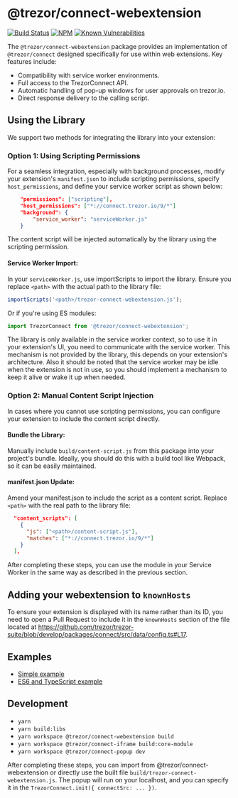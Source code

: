 # @trezor/connect-webextension

[![Build Status](https://github.com/trezor/trezor-suite/actions/workflows/test-connect.yml/badge.svg)](https://github.com/trezor/trezor-suite/actions/workflows/test-connect.yml)
[![NPM](https://img.shields.io/npm/v/@trezor/connect-webextension.svg)](https://www.npmjs.org/package/@trezor/connect-webextension)
[![Known Vulnerabilities](https://snyk.io/test/github/trezor/connect-webextension/badge.svg?targetFile=package.json)](https://snyk.io/test/github/trezor/trezor-suite?targetFile=packages/connect-webextension/package.json)

The `@trezor/connect-webextension` package provides an implementation of `@trezor/connect` designed specifically for use within web extensions. Key features include:

-   Compatibility with service worker environments.
-   Full access to the TrezorConnect API.
-   Automatic handling of pop-up windows for user approvals on trezor.io.
-   Direct response delivery to the calling script.

## Using the Library

We support two methods for integrating the library into your extension:

### Option 1: Using Scripting Permissions

For a seamless integration, especially with background processes, modify your extension's `manifest.json` to include scripting permissions, specify `host_permissions`, and define your service worker script as shown below:

```json
    "permissions": ["scripting"],
    "host_permissions": ["*://connect.trezor.io/9/*"]
    "background": {
        "service_worker": "serviceWorker.js"
    }
```

The content script will be injected automatically by the library using the scripting permission.

#### Service Worker Import:

In your `serviceWorker.js`, use importScripts to import the library. Ensure you replace `<path>` with the actual path to the library file:

```javascript
importScripts('<path>/trezor-connect-webextension.js');
```

Or if you're using ES modules:

```javascript
import TrezorConnect from '@trezor/connect-webextension';
```

The library is only available in the service worker context, so to use it in your extension's UI, you need to communicate with the service worker. This mechanism is not provided by the library, this depends on your extension's architecture.
Also it should be noted that the service worker may be idle when the extension is not in use, so you should implement a mechanism to keep it alive or wake it up when needed.

### Option 2: Manual Content Script Injection

In cases where you cannot use scripting permissions, you can configure your extension to include the content script directly.

#### Bundle the Library:

Manually include `build/content-script.js` from this package into your project's bundle.
Ideally, you should do this with a build tool like Webpack, so it can be easily maintained.

#### manifest.json Update:

Amend your manifest.json to include the script as a content script. Replace `<path>` with the real path to the library file:

```json
  "content_scripts": [
    {
      "js": ["<path>/content-script.js"],
      "matches": ["*://connect.trezor.io/9/*"]
    }
  ],
```

After completing these steps, you can use the module in your Service Worker in the same way as described in the previous section.

## Adding your webextension to `knownHosts`

To ensure your extension is displayed with its name rather than its ID, you need to open a Pull Request to include it in the `knownHosts` section of the file located at https://github.com/trezor/trezor-suite/blob/develop/packages/connect/src/data/config.ts#L17.

## Examples

-   [Simple example](https://github.com/trezor/trezor-suite/tree/develop/packages/connect-examples/webextension-mv3-sw)
-   [ES6 and TypeScript example](https://github.com/trezor/trezor-suite/tree/develop/packages/connect-examples/webextension-mv3-sw-ts)

## Development

-   `yarn`
-   `yarn build:libs`
-   `yarn workspace @trezor/connect-webextension build`
-   `yarn workspace @trezor/connect-iframe build:core-module`
-   `yarn workspace @trezor/connect-popup dev`

After completing these steps, you can import from @trezor/connect-webextension or directly use the built file `build/trezor-connect-webextension.js`.
The popup will run on your localhost, and you can specify it in the `TrezorConnect.init({ connectSrc: ... })`.

